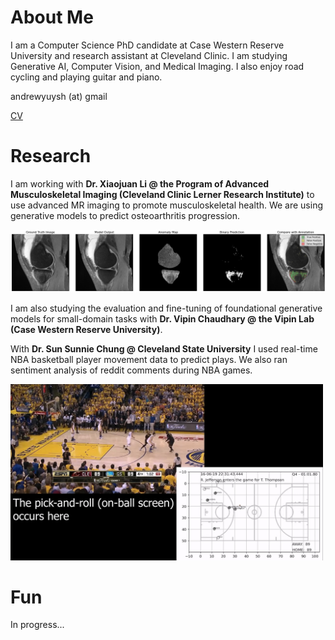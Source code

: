 # About Me
I am a Computer Science PhD candidate at Case Western Reserve University and research assistant at Cleveland Clinic. I am studying Generative AI, Computer Vision, and Medical Imaging. I also enjoy road cycling and playing guitar and piano.

andrewyuysh (at) gmail

[CV](./assets/cv_2024_10.pdf)

# Research
I am working with **Dr. Xiaojuan Li @ the Program of Advanced Musculoskeletal Imaging (Cleveland Clinic Lerner Research Institute)** to use advanced MR imaging to promote musculoskeletal health. We are using generative models to predict osteoarthritis progression.

<img src='./assets/unsupervisedsegmentation_diffusion.png' style="background-color:white;">

I am also studying the evaluation and fine-tuning of foundational generative models for small-domain tasks with **Dr. Vipin Chaudhary @ the Vipin Lab (Case Western Reserve University)**.

With **Dr. Sun Sunnie Chung @ Cleveland State University** I used real-time NBA basketball player movement data to predict plays. We also ran sentiment analysis of reddit comments during NBA games.

<img src='./assets/pnr.jpg' width='500px'>

# Fun
In progress...
